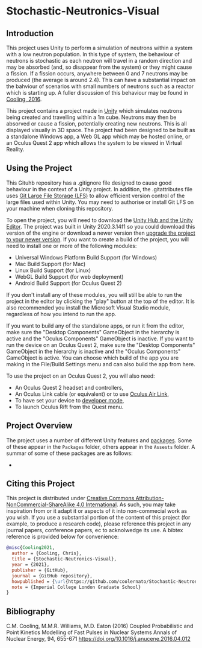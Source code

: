 # Stochastic-Neutronics-Visual

## Introduction

This project uses Unity to perform a simulation of neutrons within a system with a low neutron population. In this type of system, the behaviour of neutrons is stochastic as each neutron will travel in a random direction and may be absorbed (and, so disappear from the system) or they might cause a fission. If a fission occurs, anywhere between 0 and 7 neutrons may be produced (the average is around 2.4). This can have a substantial impact on the bahviour of scenarios with small numbers of neutrons such as a reactor which is starting up. A fuller discussion of this behaviour may be found in [Cooling, 2016](#1).

This project contains a project made in [Unity](https://unity.com/) which simulates neutrons being created and travelling within a 1m cube. Neutrons may then be absorved or cause a fission, potentially creating new neutrons. This is all displayed visually in 3D space. The project had been designed to be built as a standalone Windows app, a Web GL app which may be hosted online, or an Oculus Quest 2 app which allows the system to be viewed in Virtual Reality.

## Using the Project

This Gituhb repository has a .gitignore file designed to cause good behaviour in the context of a Unity project. In addition, the .gitattributes file uses [Git Large File Storage (LFS)](https://git-lfs.github.com/) to allow efficient version control of the large files used within Unity. You may need to authorise or install Git LFS on your machine when cloning this repository.

To open the project, you will need to download the [Unity Hub and the Unity Editor](https://unity3d.com/get-unity/download). The project was built in Unity 2020.3.14f1 so you could download this version of the engine or download a newer version then [upgrade the project to your newer version](https://docs.unity3d.com/Manual/GettingStartedOpeningProjects.html). If you want to create a build of the project, you will need to install one or more of the following modules:

* Universal Windows Platform Build Support (for Windows)
* Mac Build Support (for Mac)
* Linux Build Support (for Linux)
* WebGL Build Support (for web deployment)
* Android Build Support (for Oculus Quest 2)

If you don't install any of these modules, you will still be able to run the project in the editor by clicking the "play" button at the top of the editor. It is also recommended you install the Microsoft Visual Studio module, regardless of how you intend to run the app.

If you want to build any of the standalone apps, or run it from the editor, make sure the "Desktop Components" GameObject in the hierarchy is active and the "Oculus Components" GameObject is inactive. If you want to run the device on an Oculus Quest 2, make sure the "Desktop Components" GameObject in the hierarchy is inactive and the "Oculus Components" GameObject is active. You can choose which build of the app you are making in the File/Build Settings menu and can also build the app from here.

To use the project on an Oculus Quest 2, you will also need:

* An Oculus Quest 2 headset and controllers,
* An Oculus Link cable (or equivalent) or to use [Oculus Air Link](https://support.oculus.com/link/),
* To have set your device to [developer mode](https://developer.oculus.com/documentation/native/android/mobile-device-setup/),
* To launch Oculus Rift from the Quest menu. 

## Project Overview

The project uses a number of different Unity features and [packages](https://docs.unity3d.com/Manual/PackagesList.html). Some of these appear in the ```Packages``` folder, others appear in the ```Assests``` folder. A summar of some of these packages are as follows:

* 




## Citing this Project

This project is distributed under [Creative Commons Attribution-NonCommercial-ShareAlike 4.0 International](https://creativecommons.org/licenses/by-nc-sa/4.0/legalcode). As such, you may take inspiration from or it adapt it or aspects of it into non-commecial work as you wish. If you use a substantial portion of the content of this project (for example, to produce a research code), please reference this project in any journal papers, conference papers, ec to acknolwedge its use. A bibtex reference is provided below for convenience:

```bibtex
@misc{Cooling2021,
  author = {Cooling, Chris},
  title = {Stochastic-Neutronics-Visual},
  year = {2021},
  publisher = {GitHub},
  journal = {GitHub repository},
  howpublished = {\url{https://github.com/coolernato/Stochastic-Neutronics-Visual}},
  note = {Imperial College London Graduate School}
}
```

## Bibliography

<a id="1"></a> C.M. Cooling, M.M.R. Williams, M.D. Eaton (2016)
Coupled Probabilistic and Point Kinetics Modelling of Fast Pulses in Nuclear Systems
Annals of Nuclear Energy, 94, 655-671
https://doi.org/10.1016/j.anucene.2016.04.012
